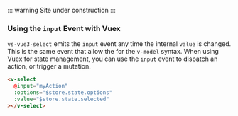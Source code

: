 ::: warning
Site under construction
:::

### Using the `input` Event with Vuex

`vs-vue3-select` emits the `input` event any time the internal `value` is changed.
This is the same event that allow the for the `v-model` syntax. When using Vuex
for state management, you can use the `input` event to dispatch an action, or
trigger a mutation.

```html
<v-select
  @input="myAction"
  :options="$store.state.options"
  :value="$store.state.selected"
></v-select>
```

<CodePen url="rNPbvQE" height="350"/>
